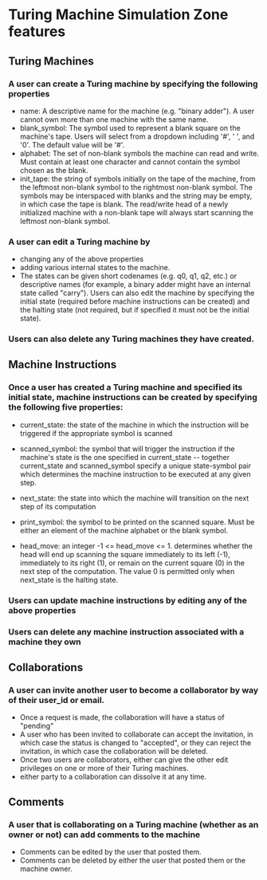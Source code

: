 # Turing Machine Simulation Zone features

## Turing Machines
### A user can create a Turing machine by specifying the following properties
- name: A descriptive name for the machine (e.g. "binary adder"). A user cannot own more than one machine with the same name.
- blank_symbol: The symbol used to represent a blank square on the machine's tape. Users will select from a dropdown including '#', ' ', and '0'. The default value will be '#'.
- alphabet: The set of non-blank symbols the machine can read and write. Must contain at least one character and cannot contain the symbol chosen as the blank.
- init_tape: the string of symbols initially on the tape of the machine, from the leftmost non-blank symbol to the rightmost non-blank symbol. The symbols may be interspaced with blanks and the string may be empty, in which case the tape is blank. The read/write head of a newly initialized machine with a non-blank tape will always start scanning the leftmost non-blank symbol.
### A user can edit a Turing machine by
- changing any of the above properties
- adding various internal states to the machine.
 - The states can be given short codenames (e.g. q0, q1, q2, etc.) or descriptive names (for example, a binary adder might have an internal state called "carry"). Users can also edit the machine by specifying the initial state (required before machine instructions can be created) and the halting state (not required, but if specified it must not be the initial state).
### Users can also delete any Turing machines they have created.

## Machine Instructions
### Once a user has created a Turing machine and specified its initial state, machine instructions can be created by specifying the following five properties:
- current_state: the state of the machine in which the instruction will be triggered if the appropriate symbol is scanned
- scanned_symbol: the symbol that will trigger the instruction if the machine's state is the one specified in current_state
-- together current_state and scanned_symbol specify a unique state-symbol pair which determines the machine instruction to be executed at any given step.

- next_state: the state into which the machine will transition on the next step of its computation
- print_symbol: the symbol to be printed on the scanned square. Must be either an element of the machine alphabet or the blank symbol.
- head_move: an integer -1 <= head_move <= 1. determines whether the head will end up scanning the square immediately to its left (-1), immediately to its right (1), or remain on the current square (0) in the next step of the computation. The value 0 is permitted only when next_state is the halting state.

### Users can update machine instructions by editing any of the above properties
### Users can delete any machine instruction associated with a machine they own

## Collaborations
### A user can invite another user to become a collaborator by way of their user_id or email.
- Once a request is made, the collaboration will have a status of "pending"
- A user who has been invited to collaborate can accept the invitation, in which case the status is changed to "accepted", or they can reject the invitation, in which case the collaboration will be deleted.
- Once two users are collaborators, either can give the other edit privileges on one or more of their Turing machines.
- either party to a collaboration can dissolve it at any time.

## Comments
### A user that is collaborating on a Turing machine (whether as an owner or not) can add comments to the machine
- Comments can be edited by the user that posted them.
- Comments can be deleted by either the user that posted them or the machine owner.
